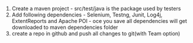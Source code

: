 1. Create a maven project - src/test/java is the package used by testers
2. Add following dependencies - Selenium, Testng, Junit, Log4j, ExtentReports and Apache POI - oce you save all dependencies will get downloaded to maven dependencies folder
3. create a repo in github and push all changes to git(with Team option)